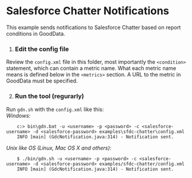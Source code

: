 # Salesforce Chatter Notifications

This example sends notifications to Salesforce Chatter based on report conditions in GoodData.

1. ### Edit the config file
Review the `config.xml` file in this folder, most importantly the `<condition>` statement, which can contain a metric name. What each metric name means is defined below in the `<metrics>` section. A URL to the metric in GoodData must be specified.


2. ### Run the tool (regurarly)
Run `gdn.sh` with the `config.xml` like this:  
_Windows:_

        c:> bin\gdn.bat -u <username> -p <password> -c <salesforce-username> -d <salesforce-password> examples\sfdc-chatter\config.xml
        INFO [main] (GdcNotification.java:314) - Notification sent.
_Unix like OS (Linux, Mac OS X and others):_

        $ ./bin/gdn.sh -u <username> -p <password> -c <salesforce-username> -d <salesforce-password> examples/sfdc-chatter/config.xml
        INFO [main] (GdcNotification.java:314) - Notification sent.
